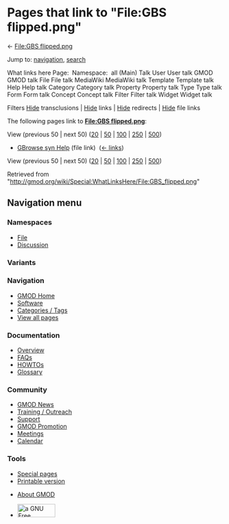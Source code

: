 <div id="mw-page-base" class="noprint">

</div>

<div id="mw-head-base" class="noprint">

</div>

<div id="content" class="mw-body" role="main">

<span id="top"></span>

<div id="mw-js-message" style="display:none;">

</div>



# <span dir="auto">Pages that link to "File:GBS flipped.png"</span>

<div id="bodyContent">

<div id="contentSub">

← [File:GBS
flipped.png](/wiki/File:GBS_flipped.png "File:GBS flipped.png")

</div>

<div id="jump-to-nav" class="mw-jump">

Jump to: [navigation](#mw-navigation), [search](#p-search)

</div>

<div id="mw-content-text">

What links here Page:  Namespace:  all (Main) Talk User User talk GMOD
GMOD talk File File talk MediaWiki MediaWiki talk Template Template talk
Help Help talk Category Category talk Property Property talk Type Type
talk Form Form talk Concept Concept talk Filter Filter talk Widget
Widget talk

Filters
[Hide](/mediawiki/index.php?title=Special:WhatLinksHere/File:GBS_flipped.png&hidetrans=1 "Special:WhatLinksHere/File:GBS flipped.png")
transclusions \|
[Hide](/mediawiki/index.php?title=Special:WhatLinksHere/File:GBS_flipped.png&hidelinks=1 "Special:WhatLinksHere/File:GBS flipped.png")
links \|
[Hide](/mediawiki/index.php?title=Special:WhatLinksHere/File:GBS_flipped.png&hideredirs=1 "Special:WhatLinksHere/File:GBS flipped.png")
redirects \|
[Hide](/mediawiki/index.php?title=Special:WhatLinksHere/File:GBS_flipped.png&hideimages=1 "Special:WhatLinksHere/File:GBS flipped.png")
file links

The following pages link to **[File:GBS
flipped.png](/wiki/File:GBS_flipped.png "File:GBS flipped.png")**:

View (previous 50 \| next 50)
([20](/mediawiki/index.php?title=Special:WhatLinksHere/File:GBS_flipped.png&limit=20 "Special:WhatLinksHere/File:GBS flipped.png")
\|
[50](/mediawiki/index.php?title=Special:WhatLinksHere/File:GBS_flipped.png&limit=50 "Special:WhatLinksHere/File:GBS flipped.png")
\|
[100](/mediawiki/index.php?title=Special:WhatLinksHere/File:GBS_flipped.png&limit=100 "Special:WhatLinksHere/File:GBS flipped.png")
\|
[250](/mediawiki/index.php?title=Special:WhatLinksHere/File:GBS_flipped.png&limit=250 "Special:WhatLinksHere/File:GBS flipped.png")
\|
[500](/mediawiki/index.php?title=Special:WhatLinksHere/File:GBS_flipped.png&limit=500 "Special:WhatLinksHere/File:GBS flipped.png"))

- [GBrowse syn Help](/wiki/GBrowse_syn_Help "GBrowse syn Help") (file
  link) ‎ <span class="mw-whatlinkshere-tools">([←
  links](/mediawiki/index.php?title=Special:WhatLinksHere&target=GBrowse+syn+Help "Special:WhatLinksHere"))</span>

View (previous 50 \| next 50)
([20](/mediawiki/index.php?title=Special:WhatLinksHere/File:GBS_flipped.png&limit=20 "Special:WhatLinksHere/File:GBS flipped.png")
\|
[50](/mediawiki/index.php?title=Special:WhatLinksHere/File:GBS_flipped.png&limit=50 "Special:WhatLinksHere/File:GBS flipped.png")
\|
[100](/mediawiki/index.php?title=Special:WhatLinksHere/File:GBS_flipped.png&limit=100 "Special:WhatLinksHere/File:GBS flipped.png")
\|
[250](/mediawiki/index.php?title=Special:WhatLinksHere/File:GBS_flipped.png&limit=250 "Special:WhatLinksHere/File:GBS flipped.png")
\|
[500](/mediawiki/index.php?title=Special:WhatLinksHere/File:GBS_flipped.png&limit=500 "Special:WhatLinksHere/File:GBS flipped.png"))

</div>

<div class="printfooter">

Retrieved from
"<http://gmod.org/wiki/Special:WhatLinksHere/File:GBS_flipped.png>"

</div>

<div id="catlinks" class="catlinks catlinks-allhidden">

</div>

<div class="visualClear">

</div>

</div>

</div>

<div id="mw-navigation">

## Navigation menu

<div id="mw-head">



<div id="left-navigation">

<div id="p-namespaces" class="vectorTabs" role="navigation"
aria-labelledby="p-namespaces-label">

### Namespaces

- <span id="ca-nstab-image"><a href="/wiki/File:GBS_flipped.png" accesskey="c"
  title="View the file page [c]">File</a></span>
- <span id="ca-talk"><a
  href="/mediawiki/index.php?title=File_talk:GBS_flipped.png&amp;action=edit&amp;redlink=1"
  accesskey="t"
  title="Discussion about the content page [t]">Discussion</a></span>

</div>

<div id="p-variants" class="vectorMenu emptyPortlet" role="navigation"
aria-labelledby="p-variants-label">

### 

### Variants[](#)

<div class="menu">

</div>

</div>

</div>

<div id="right-navigation">





</div>



</div>

</div>

</div>

<div id="mw-panel">

<div id="p-logo" role="banner">

<a href="/wiki/Main_Page"
style="background-image: url(http://gmod.org/images/GMOD-cogs.png);"
title="Visit the main page"></a>

</div>

<div id="p-Navigation" class="portal" role="navigation"
aria-labelledby="p-Navigation-label">

### Navigation

<div class="body">

- <span id="n-GMOD-Home">[GMOD Home](/wiki/Main_Page)</span>
- <span id="n-Software">[Software](/wiki/GMOD_Components)</span>
- <span id="n-Categories-.2F-Tags">[Categories /
  Tags](/wiki/Categories)</span>
- <span id="n-View-all-pages">[View all
  pages](/wiki/Special:AllPages)</span>

</div>

</div>

<div id="p-Documentation" class="portal" role="navigation"
aria-labelledby="p-Documentation-label">

### Documentation

<div class="body">

- <span id="n-Overview">[Overview](/wiki/Overview)</span>
- <span id="n-FAQs">[FAQs](/wiki/Category:FAQ)</span>
- <span id="n-HOWTOs">[HOWTOs](/wiki/Category:HOWTO)</span>
- <span id="n-Glossary">[Glossary](/wiki/Glossary)</span>

</div>

</div>

<div id="p-Community" class="portal" role="navigation"
aria-labelledby="p-Community-label">

### Community

<div class="body">

- <span id="n-GMOD-News">[GMOD News](/wiki/GMOD_News)</span>
- <span id="n-Training-.2F-Outreach">[Training /
  Outreach](/wiki/Training_and_Outreach)</span>
- <span id="n-Support">[Support](/wiki/Support)</span>
- <span id="n-GMOD-Promotion">[GMOD
  Promotion](/wiki/GMOD_Promotion)</span>
- <span id="n-Meetings">[Meetings](/wiki/Meetings)</span>
- <span id="n-Calendar">[Calendar](/wiki/Calendar)</span>

</div>

</div>

<div id="p-tb" class="portal" role="navigation"
aria-labelledby="p-tb-label">

### Tools

<div class="body">

- <span id="t-specialpages"><a href="/wiki/Special:SpecialPages" accesskey="q"
  title="A list of all special pages [q]">Special pages</a></span>
- <span id="t-print"><a
  href="/mediawiki/index.php?title=Special:WhatLinksHere/File:GBS_flipped.png&amp;printable=yes"
  rel="alternate" accesskey="p"
  title="Printable version of this page [p]">Printable version</a></span>

</div>

</div>

</div>

</div>

<div id="footer" role="contentinfo">

- <span id="footer-places-about">[About
  GMOD](/wiki/GMOD:About "GMOD:About")</span>

<!-- -->

- <span id="footer-copyrightico">[<img src="http://www.gnu.org/graphics/gfdl-logo-small.png" width="88"
  height="31" alt="a GNU Free Documentation License" />](http://www.gnu.org/licenses/fdl-1.3.html)</span>


<div style="clear:both">

</div>

</div>
